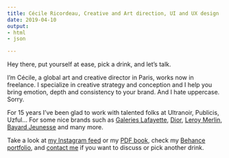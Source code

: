 ```yaml
---
title: Cécile Ricordeau, Creative and Art direction, UI and UX design
date: 2019-04-10
output:
- html
- json

---
```

Hey there, put yourself at ease, pick a drink, and let’s talk.

I’m Cécile, a global art and creative director in Paris, works now in freelance. I specialize in creative strategy and conception and I help you bring emotion, depth and consistency to your brand. And I hate uppercase. Sorry.

For 15 years I’ve been glad to work with talented folks at Ultranoir, Publicis, Uzful... For some nice brands such as [Galeries Lafayette](https://www.behance.net/gallery/74355515/galeries-lafayette), [Dior](https://www.behance.net/gallery/73040331/dior-backstage), [Leroy Merlin](https://www.behance.net/gallery/74693899/du-cot-de-chez-vous), [Bayard Jeunesse](https://www.behance.net/gallery/73864429/bayard-jeunesse) and many more.

Take a look at [my Instagram feed](https://www.instagram.com/cecile.ricordeau/ "Instagram Cécile Ricordeau") or my [PDF book](http://bitly.com/cecillie "Book Cécile Ricordeau"), check my [Behance portfolio](https://www.behance.net/cecillie "Behance Cécile Ricordeau"), and [contact me](mailto:hello@cecillie.fr "Contact Cécile Ricordeau") if you want to discuss or pick another drink.